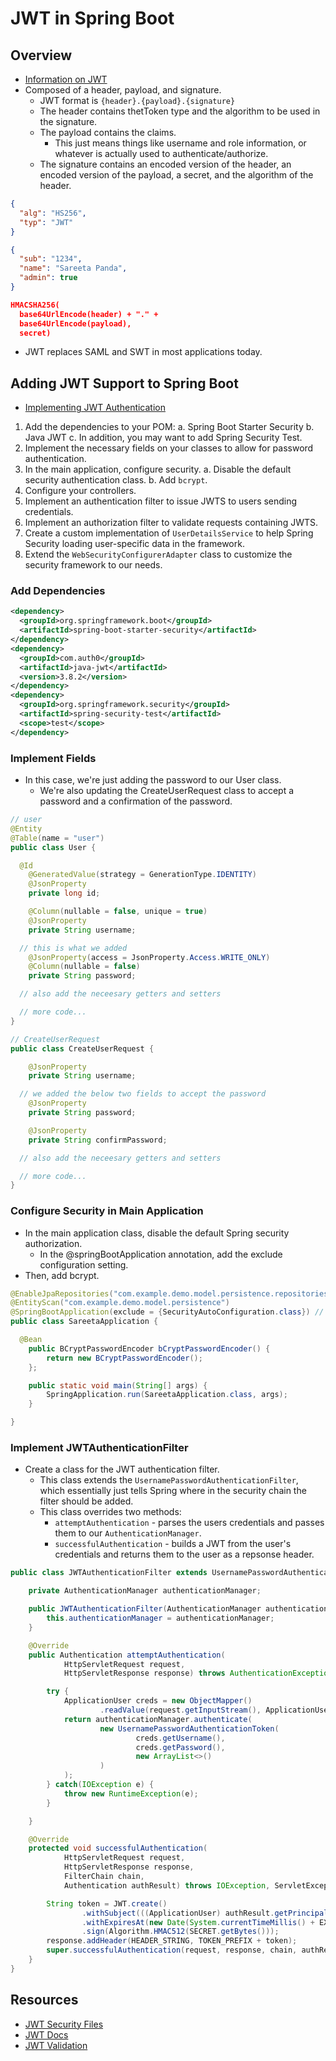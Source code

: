 # JWT in Spring Boot

## Overview

- [Information on JWT](https://auth0.com/docs/jwt)
- Composed of a header, payload, and signature.
  - JWT format is `{header}.{payload}.{signature}`
  - The header contains thetToken type and the algorithm to be used in the signature.
  - The payload contains the claims.
    - This just means things like username and role information, or whatever is actually used to authenticate/authorize.
  - The signature contains an encoded version of the header, an encoded version of the payload, a secret, and the algorithm of the header.

```json
{
  "alg": "HS256",
  "typ": "JWT"
}

{
  "sub": "1234",
  "name": "Sareeta Panda",
  "admin": true
}

HMACSHA256(
  base64UrlEncode(header) + "." +
  base64UrlEncode(payload),
  secret)
```

- JWT replaces SAML and SWT in most applications today.

## Adding JWT Support to Spring Boot

- [Implementing JWT Authentication](https://auth0.com/blog/implementing-jwt-authentication-on-spring-boot/)

1. Add the dependencies to your POM:
   a. Spring Boot Starter Security
   b. Java JWT
   c. In addition, you may want to add Spring Security Test.
2. Implement the necessary fields on your classes to allow for password authentication.
3. In the main application, configure security.
   a. Disable the default security authentication class.
   b. Add `bcrypt`.
4. Configure your controllers.
5. Implement an authentication filter to issue JWTS to users sending credentials.
6. Implement an authorization filter to validate requests containing JWTS.
7. Create a custom implementation of `UserDetailsService` to help Spring Security loading user-specific data in the framework.
8. Extend the `WebSecurityConfigurerAdapter` class to customize the security framework to our needs.

### Add Dependencies

```xml
<dependency>
  <groupId>org.springframework.boot</groupId>
  <artifactId>spring-boot-starter-security</artifactId>
</dependency>
<dependency>
  <groupId>com.auth0</groupId>
  <artifactId>java-jwt</artifactId>
  <version>3.8.2</version>
</dependency>
<dependency>
  <groupId>org.springframework.security</groupId>
  <artifactId>spring-security-test</artifactId>
  <scope>test</scope>
</dependency>
```

### Implement Fields

- In this case, we're just adding the password to our User class.
  - We're also updating the CreateUserRequest class to accept a password and a confirmation of the password.

```java
// user
@Entity
@Table(name = "user")
public class User {

  @Id
	@GeneratedValue(strategy = GenerationType.IDENTITY)
	@JsonProperty
	private long id;

	@Column(nullable = false, unique = true)
	@JsonProperty
	private String username;

  // this is what we added
	@JsonProperty(access = JsonProperty.Access.WRITE_ONLY)
	@Column(nullable = false)
	private String password;

  // also add the neceesary getters and setters

  // more code...
}

// CreateUserRequest
public class CreateUserRequest {

	@JsonProperty
	private String username;

  // we added the below two fields to accept the password
	@JsonProperty
	private String password;

	@JsonProperty
	private String confirmPassword;

  // also add the neceesary getters and setters

  // more code...
}
```

### Configure Security in Main Application

- In the main application class, disable the default Spring security authorization.
  - In the @springBootApplication annotation, add the exclude configuration setting.
- Then, add bcrypt.

```java
@EnableJpaRepositories("com.example.demo.model.persistence.repositories")
@EntityScan("com.example.demo.model.persistence")
@SpringBootApplication(exclude = {SecurityAutoConfiguration.class}) // here we exclude default security
public class SareetaApplication {

  @Bean
	public BCryptPasswordEncoder bCryptPasswordEncoder() {
		return new BCryptPasswordEncoder();
	};

	public static void main(String[] args) {
		SpringApplication.run(SareetaApplication.class, args);
	}

}
```

### Implement JWTAuthenticationFilter

- Create a class for the JWT authentication filter.
  - This class extends the `UsernamePasswordAuthenticationFilter`, which essentially just tells Spring where in the security chain the filter should be added.
  - This class overrides two methods:
    - `attemptAuthentication` - parses the users credentials and passes them to our `AuthenticationManager`.
    - `successfulAuthentication` - builds a JWT from the user's credentials and returns them to the user as a repsonse header.

```java
public class JWTAuthenticationFilter extends UsernamePasswordAuthenticationFilter {

    private AuthenticationManager authenticationManager;

    public JWTAuthenticationFilter(AuthenticationManager authenticationManager) {
        this.authenticationManager = authenticationManager;
    }

    @Override
    public Authentication attemptAuthentication(
            HttpServletRequest request,
            HttpServletResponse response) throws AuthenticationException {

        try {
            ApplicationUser creds = new ObjectMapper()
                    .readValue(request.getInputStream(), ApplicationUser.class);
            return authenticationManager.authenticate(
                    new UsernamePasswordAuthenticationToken(
                            creds.getUsername(),
                            creds.getPassword(),
                            new ArrayList<>()
                    )
            );
        } catch(IOException e) {
            throw new RuntimeException(e);
        }

    }

    @Override
    protected void successfulAuthentication(
            HttpServletRequest request,
            HttpServletResponse response,
            FilterChain chain,
            Authentication authResult) throws IOException, ServletException {

        String token = JWT.create()
                .withSubject(((ApplicationUser) authResult.getPrincipal()).getUsername())
                .withExpiresAt(new Date(System.currentTimeMillis() + EXPIRATION_TIME))
                .sign(Algorithm.HMAC512(SECRET.getBytes()));
        response.addHeader(HEADER_STRING, TOKEN_PREFIX + token);
        super.successfulAuthentication(request, response, chain, authResult);
    }
}
```

## Resources

- [JWT Security Files](https://auth0.com/blog/implementing-jwt-authentication-on-spring-boot/)
- [JWT Docs](https://auth0.com/docs/jwt)
- [JWT Validation](https://auth0.com/docs/api-auth/tutorials/verify-access-token)
